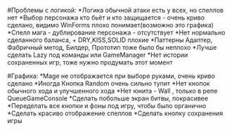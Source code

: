 #Проблемы с логикой:
*Логика обычной атаки есть у всех, но спеллов нет
*Выбор персонажа кто бьёт и кто защищается - очень криво сделано, видимо WinForms плохо понимает(возможно это графика)
*Спелл мага - дублирование персонажа - отсутствует
*Нет нормально сделанного баланса, + DRY,KISS,SOLID плохие
*Паттерны Адаптер, Фабричный метод, Билдер, Прототип тоже было бы неплохо
*Лучше сделать Lazy под команды или GameManager
*Нет истории сохраненных игр, тоже нужно продумать этот момент


#Графика:
*Mage не отображается при выборе руками, очень криво сделано
*Иногда Кнопка Random очень сильно тупит
*Нет кнопок обычного хода и улучшенного хода
*Нет юнита - Wall , только в репе QueueGameConsole
*Сделать побольше экран битвы, покрасивее
*Переделать все кнопки и фоны под игру, чтобы было органично
*Сделать красиво отображение спеллов
*Сделать кнопку сохранения игры 
